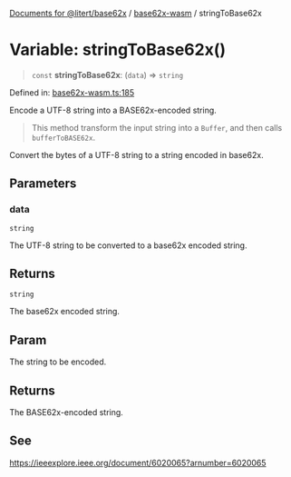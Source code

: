 [Documents for @litert/base62x](../../index.md) / [base62x-wasm](../index.md) / stringToBase62x

# Variable: stringToBase62x()

> `const` **stringToBase62x**: (`data`) => `string`

Defined in: [base62x-wasm.ts:185](https://github.com/litert/base62x.js/blob/master/src/lib/base62x-wasm.ts#L185)

Encode a UTF-8 string into a BASE62x-encoded string.

> This method transform the input string into a `Buffer`, and then calls `bufferToBASE62x`.

Convert the bytes of a UTF-8 string to a string encoded in base62x.

## Parameters

### data

`string`

The UTF-8 string to be converted to a base62x encoded string.

## Returns

`string`

The base62x encoded string.

## Param

The string to be encoded.

## Returns

The BASE62x-encoded string.

## See

https://ieeexplore.ieee.org/document/6020065?arnumber=6020065
